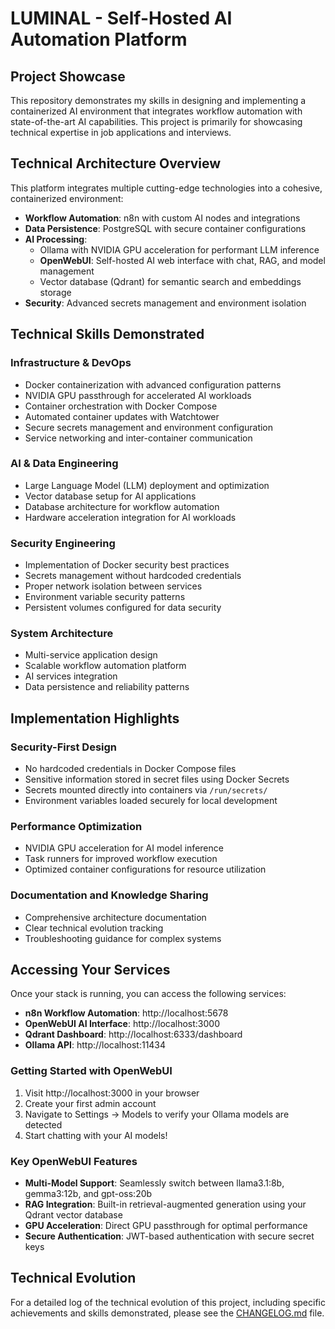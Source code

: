 # LUMINAL - Self-Hosted AI Automation Platform

## Project Showcase

This repository demonstrates my skills in designing and implementing a containerized AI environment that integrates workflow automation with state-of-the-art AI capabilities. This project is primarily for showcasing technical expertise in job applications and interviews.

## Technical Architecture Overview

This platform integrates multiple cutting-edge technologies into a cohesive, containerized environment:

- **Workflow Automation**: n8n with custom AI nodes and integrations
- **Data Persistence**: PostgreSQL with secure container configurations
- **AI Processing**:
  - Ollama with NVIDIA GPU acceleration for performant LLM inference
  - **OpenWebUI**: Self-hosted AI web interface with chat, RAG, and model management
  - Vector database (Qdrant) for semantic search and embeddings storage
- **Security**: Advanced secrets management and environment isolation

## Technical Skills Demonstrated

### Infrastructure & DevOps
- Docker containerization with advanced configuration patterns
- NVIDIA GPU passthrough for accelerated AI workloads
- Container orchestration with Docker Compose
- Automated container updates with Watchtower
- Secure secrets management and environment configuration
- Service networking and inter-container communication

### AI & Data Engineering
- Large Language Model (LLM) deployment and optimization
- Vector database setup for AI applications
- Database architecture for workflow automation
- Hardware acceleration integration for AI workloads

### Security Engineering
- Implementation of Docker security best practices
- Secrets management without hardcoded credentials
- Proper network isolation between services
- Environment variable security patterns
- Persistent volumes configured for data security

### System Architecture
- Multi-service application design
- Scalable workflow automation platform
- AI services integration
- Data persistence and reliability patterns

## Implementation Highlights

### Security-First Design
- No hardcoded credentials in Docker Compose files
- Sensitive information stored in secret files using Docker Secrets
- Secrets mounted directly into containers via `/run/secrets/`
- Environment variables loaded securely for local development

### Performance Optimization
- NVIDIA GPU acceleration for AI model inference
- Task runners for improved workflow execution
- Optimized container configurations for resource utilization

### Documentation and Knowledge Sharing
- Comprehensive architecture documentation
- Clear technical evolution tracking
- Troubleshooting guidance for complex systems

## Accessing Your Services

Once your stack is running, you can access the following services:

- **n8n Workflow Automation**: http://localhost:5678
- **OpenWebUI AI Interface**: http://localhost:3000
- **Qdrant Dashboard**: http://localhost:6333/dashboard
- **Ollama API**: http://localhost:11434

### Getting Started with OpenWebUI

1. Visit http://localhost:3000 in your browser
2. Create your first admin account
3. Navigate to Settings → Models to verify your Ollama models are detected
4. Start chatting with your AI models!

### Key OpenWebUI Features

- **Multi-Model Support**: Seamlessly switch between llama3.1:8b, gemma3:12b, and gpt-oss:20b
- **RAG Integration**: Built-in retrieval-augmented generation using your Qdrant vector database
- **GPU Acceleration**: Direct GPU passthrough for optimal performance
- **Secure Authentication**: JWT-based authentication with secure secret keys

## Technical Evolution

For a detailed log of the technical evolution of this project, including specific achievements and skills demonstrated, please see the [CHANGELOG.md](./CHANGELOG.md) file.
